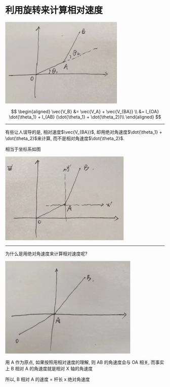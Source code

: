 # 利用旋转来计算相对速度

![](assets/2023-02-26-12-49-41.png)

$$
\begin{aligned}
    \vec{V_B} &= \vec{V_A} + \vec{V_{BA}} \\
    &= l_{OA} \dot{\theta_1} + l_{AB} (\dot{\theta_1} + \dot{\theta_2})\\
\end{aligned}
$$

---

有些让人误导的是, 相对速度$\vec{V_{BA}}$, 却用绝对角速度$\dot{\theta_1} + \dot{\theta_2}$来计算, 而不是相对角速度$\dot{\theta_2}$.

相当于坐标系如图

![](assets/2023-02-26-13-00-10.png)

---

为什么是用绝对角速度来计算相对速度呢?

![](assets/2023-02-26-13-02-16.png)

用 A 作为原点, 如果按照用相对速度的理解, 则 AB 的角速度会与 OA 相关, 而事实上 B 相对 A 的角速度就是相对 X 轴的角速度

所以, B 相对 A 的速度 = 杆长 x 绝对角速度
